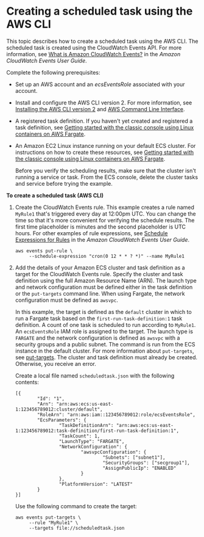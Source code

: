 # Creating a scheduled task using the AWS CLI<a name="scheduled_tasks_cli_tutorial"></a>

This topic describes how to create a scheduled task using the AWS CLI\. The scheduled task is created using the CloudWatch Events API\. For more information, see [What is Amazon CloudWatch Events?](https://docs.aws.amazon.com/AmazonCloudWatch/latest/events/WhatIsCloudWatchEvents.html) in the *Amazon CloudWatch Events User Guide*\.

Complete the following prerequisites:
+ Set up an AWS account and an *ecsEventsRole* associated with your account\.
+ Install and configure the AWS CLI version 2\. For more information, see [Installing the AWS CLI version 2](https://docs.aws.amazon.com/https://docs.aws.amazon.com/cli/latest/userguide/install-cliv2.html) and [AWS Command Line Interface](https://docs.aws.amazon.com/cli/latest/userguide/cli-environment.html)\.
+ A registered task definition\. If you haven't yet created and registered a task definition, see [Getting started with the classic console using Linux containers on AWS Fargate](getting-started-fargate.md)\.
+ An Amazon EC2 Linux instance running on your default ECS cluster\. For instructions on how to create these resources, see [Getting started with the classic console using Linux containers on AWS Fargate](getting-started-fargate.md)\.

  Before you verify the scheduling results, make sure that the cluster isn't running a service or task\. From the ECS console, delete the cluster tasks and service before trying the example\.

**To create a scheduled task \(AWS CLI\)**

1. Create the CloudWatch Events rule\. This example creates a rule named `MyRule1` that's triggered every day at 12:00pm UTC\. You can change the time so that it's more convenient for verifying the schedule results\. The first time placeholder is minutes and the second placeholder is UTC hours\. For other examples of rule expressions, see [Schedule Expressions for Rules](https://docs.aws.amazon.com/AmazonCloudWatch/latest/events/ScheduledEvents.html) in the *Amazon CloudWatch Events User Guide*\.

   ```
   aws events put-rule \
        --schedule-expression "cron(0 12 * * ? *)" --name MyRule1
   ```

1. Add the details of your Amazon ECS cluster and task definition as a target for the CloudWatch Events rule\. Specify the cluster and task definition using the full Amazon Resource Name \(ARN\)\. The launch type and network configuration must be defined either in the task definition or the `put-targets` command line\. When using Fargate, the network configuration must be defined as `awsvpc`\.

   In this example, the target is defined as the `default` cluster in which to run a Fargate task based on the `first-run-task-definition:1` task definition\. A count of one task is scheduled to run according to `MyRule1`\. An `ecsEventsRole` IAM role is assigned to the target\. The launch type is `FARGATE` and the network configuration is defined as `awsvpc` with a security groups and a public subnet\. The command is run from the ECS instance in the default cluster\. For more information about `put-targets`, see [put\-targets](https://docs.aws.amazon.com/cli/latest/reference/events/put-targets.html)\. The cluster and task definition must already be created\. Otherwise, you receive an error\.

   Create a local file named `scheduledtask.json` with the following contents:

   ```
   [{
           "Id": "1",
           "Arn": "arn:aws:ecs:us-east-1:123456789012:cluster/default",
           "RoleArn": "arn:aws:iam::123456789012:role/ecsEventsRole",
           "EcsParameters": {
                   "TaskDefinitionArn": "arn:aws:ecs:us-east-1:123456789012:task-definition/first-run-task-definition:1",
                   "TaskCount": 1,
                   "LaunchType": "FARGATE",
                   "NetworkConfiguration": {
                           "awsvpcConfiguration": {
                                   "Subnets": ["subnet1"],
                                   "SecurityGroups": ["secgroup1"],
                                   "AssignPublicIp": "ENABLED"
                           }
                   },
                   "PlatformVersion": "LATEST"
           }
   }]
   ```

   Use the following command to create the target:

   ```
   aws events put-targets \
        --rule "MyRule1" \
        --targets file://scheduledtask.json
   ```